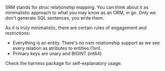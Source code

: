 SRM stands for struc relationship mapping.
You can think about it as minimalistic approach to what you may know as an ORM, in go. Only we don't generate SQL sentences, you write them.

As it is truly minimalistic, there are certain rules of engagement and restrictions:

* Everything is an entity. There's no nxm relationship support as we see every relation as atributes to entities (1xn).
* Primary keys are unary and BIGINT (int64)


Check the harness package for self-explanatory usage.

